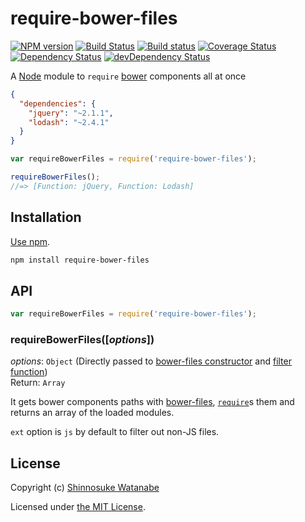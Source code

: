 # require-bower-files

[![NPM version](https://img.shields.io/npm/v/require-bower-files.svg?style=flat)](https://www.npmjs.com/package/require-bower-files)
[![Build Status](https://img.shields.io/travis/shinnn/require-bower-files.svg?style=flat)](https://travis-ci.org/shinnn/require-bower-files)
[![Build status](https://ci.appveyor.com/api/projects/status/p4agdotoyrks5qov?svg=true)](https://ci.appveyor.com/project/ShinnosukeWatanabe/require-bower-files)
[![Coverage Status](https://img.shields.io/coveralls/shinnn/require-bower-files.svg?style=flat)](https://coveralls.io/r/shinnn/require-bower-files)
[![Dependency Status](https://img.shields.io/david/shinnn/require-bower-files.svg?style=flat&label=deps)](https://david-dm.org/shinnn/require-bower-files)
[![devDependency Status](https://img.shields.io/david/dev/shinnn/require-bower-files.svg?style=flat&label=devDeps)](https://david-dm.org/shinnn/require-bower-files#info=devDependencies)

A [Node](http://nodejs.org/) module to `require` [bower](http://bower.io/) components all at once

```json
{
  "dependencies": {
    "jquery": "~2.1.1",
    "lodash": "~2.4.1"
  }
}
```

```javascript
var requireBowerFiles = require('require-bower-files');

requireBowerFiles();
//=> [Function: jQuery, Function: Lodash]
```

## Installation

[Use npm](https://www.npmjs.org/doc/cli/npm-install.html).

```sh
npm install require-bower-files
```

## API

```javascript
var requireBowerFiles = require('require-bower-files');
```

### requireBowerFiles([*options*])

*options*: `Object` (Directly passed to [bower-files constructor](https://github.com/ksmithut/bower-files#options) and [filter function](https://github.com/ksmithut/bower-files#libfilter-options-))  
Return: `Array`

It gets bower components paths with [bower-files](https://github.com/ksmithut/bower-files#options), [`require`](http://nodejs.org/api/globals.html#globals_require)s them and returns an array of the loaded modules.

`ext` option is `js` by default to filter out non-JS files.

## License

Copyright (c) [Shinnosuke Watanabe](https://github.com/shinnn)

Licensed under [the MIT License](./LICENSE).
